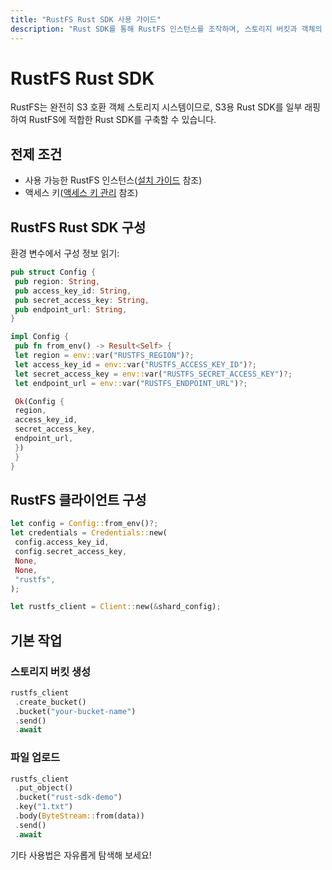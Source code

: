 ```yaml
---
title: "RustFS Rust SDK 사용 가이드"
description: "Rust SDK를 통해 RustFS 인스턴스를 조작하며, 스토리지 버킷과 객체의 생성 및 삭제를 포함합니다."
---
```


# RustFS Rust SDK

RustFS는 완전히 S3 호환 객체 스토리지 시스템이므로, S3용 Rust SDK를 일부 래핑하여 RustFS에 적합한 Rust SDK를 구축할 수 있습니다.

## 전제 조건

- 사용 가능한 RustFS 인스턴스([설치 가이드](../../installation/index.md) 참조)
- 액세스 키([액세스 키 관리](../../administration/iam/access-token.md) 참조)

## RustFS Rust SDK 구성

환경 변수에서 구성 정보 읽기:

```rust
pub struct Config {
 pub region: String,
 pub access_key_id: String,
 pub secret_access_key: String,
 pub endpoint_url: String,
}

impl Config {
 pub fn from_env() -> Result<Self> {
 let region = env::var("RUSTFS_REGION")?;
 let access_key_id = env::var("RUSTFS_ACCESS_KEY_ID")?;
 let secret_access_key = env::var("RUSTFS_SECRET_ACCESS_KEY")?;
 let endpoint_url = env::var("RUSTFS_ENDPOINT_URL")?;

 Ok(Config {
 region,
 access_key_id,
 secret_access_key,
 endpoint_url,
 })
 }
}
```

## RustFS 클라이언트 구성

```rust
let config = Config::from_env()?;
let credentials = Credentials::new(
 config.access_key_id,
 config.secret_access_key,
 None,
 None,
 "rustfs",
);

let rustfs_client = Client::new(&shard_config);
```

## 기본 작업

### 스토리지 버킷 생성
```rust
rustfs_client
 .create_bucket()
 .bucket("your-bucket-name")
 .send()
 .await
```

### 파일 업로드
```rust
rustfs_client
 .put_object()
 .bucket("rust-sdk-demo")
 .key("1.txt")
 .body(ByteStream::from(data))
 .send()
 .await
```

기타 사용법은 자유롭게 탐색해 보세요!